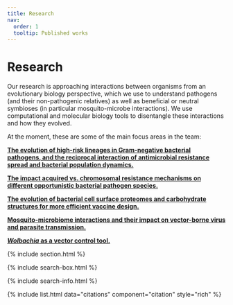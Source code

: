 ```yaml
---
title: Research
nav:
  order: 1
  tooltip: Published works
---
```


# <i class="fas fa-microscope"></i>Research

Our research is approaching interactions between organisms from an evolutionary biology perspective, which we use to understand pathogens (and their non-pathogenic relatives) as well as beneficial or neutral symbioses (in particular mosquito-microbe interactions). We use computational and molecular biology tools to disentangle these interactions and how they evolved. 

At the moment, these are some of the main focus areas in the team:

**[The evolution of high-risk lineages in Gram-negative bacterial pathogens, and the reciprocal interaction of antimicrobial resistance spread and bacterial population dynamics.](AMR_website.md)**

**[The impact acquired vs. chromosomal resistance mechanisms on different opportunistic bacterial pathogen species.](intrinsic_website.md)**

**[The evolution of bacterial cell surface proteomes and carbohydrate structures for more efficient vaccine design.](OM_website.md)**

**[Mosquito-microbiome interactions and their impact on vector-borne virus and parasite transmission.](microbiome_website.md)**

**[_Wolbachia_ as a vector control tool.](Wolbachia_website.md)**

{% include section.html %}

{% include search-box.html %}

{% include search-info.html %}

{% include list.html data="citations" component="citation" style="rich" %}
